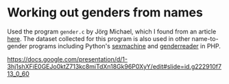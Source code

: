 # Working out genders from names

Used the program `gender.c` by Jörg Michael, which I found from an article [here](https://www.heise.de/ct/ftp/07/17/182/). The dataset collected for this program is also used in other name-to-gender programs including Python's [sexmachine](https://github.com/ferhatelmas/sexmachine) and [genderreader](https://github.com/cstuder/genderReader) in PHP.


https://docs.google.com/presentation/d/1-3hj1shXFiE0GEJo0ktZ713kc8miTdXn18Gk96P0XyY/edit#slide=id.g222910f713_0_60